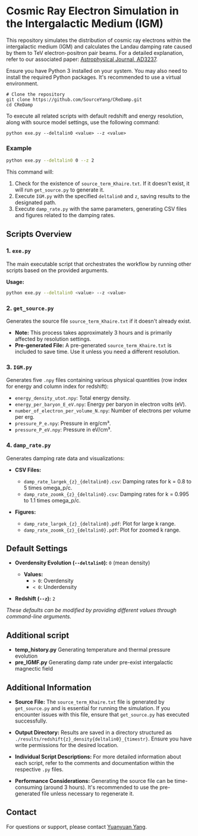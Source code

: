 # Cosmic Ray Electron Simulation in the Intergalactic Medium (IGM)

This repository simulates the distribution of cosmic ray electrons within the intergalactic medium (IGM) and calculates the Landau damping rate caused by them to TeV electron-positron pair beams. For a detailed explanation, refer to our associated paper: [Astrophysical Journal, AD3237](https://iopscience.iop.org/article/10.3847/1538-4357/ad3237/meta).

Ensure you have Python 3 installed on your system. You may also need to install the required Python packages. It's recommended to use a virtual environment.

```
# Clone the repository
git clone https://github.com/SourceYang/CReDamp.git
cd CReDamp
```

To execute all related scripts with default redshift and energy resolution, along with source model settings, use the following command:

```
python exe.py --deltalin0 <value> --z <value>
```

### Example

```bash
python exe.py --deltalin0 0 --z 2
```

This command will:

1. Check for the existence of `source_term_Khaire.txt`. If it doesn't exist, it will run `get_source.py` to generate it.
2. Execute `IGM.py` with the specified `deltalin0` and `z`, saving results to the designated path.
3. Execute `damp_rate.py` with the same parameters, generating CSV files and figures related to the damping rates.

## Scripts Overview

### 1. `exe.py`

The main executable script that orchestrates the workflow by running other scripts based on the provided arguments.

**Usage:**

```bash
python exe.py --deltalin0 <value> --z <value>
```

### 2. `get_source.py`

Generates the source file `source_term_Khaire.txt` if it doesn't already exist.

- **Note:** This process takes approximately 3 hours and is primarily affected by resolution settings.
- **Pre-generated File:** A pre-generated `source_term_Khaire.txt` is included to save time. Use it unless you need a different resolution.

### 3. `IGM.py`

Generates five `.npy` files containing various physical quantities (row index for energy and column index for redshift):

- `energy_density_utot.npy`: Total energy density.
- `energy_per_baryon_E_eV.npy`: Energy per baryon in electron volts (eV).
- `number_of_electron_per_volume_N.npy`: Number of electrons per volume per erg.
- `pressure_P_e.npy`: Pressure in erg/cm³.
- `pressure_P_eV.npy`: Pressure in eV/cm³.

### 4. `damp_rate.py`

Generates damping rate data and visualizations:

- **CSV Files:**
  - `damp_rate_largek_{z}_{deltalin0}.csv`: Damping rates for k = 0.8 to 5 times omega_p/c.
  - `damp_rate_zoomk_{z}_{deltalin0}.csv`: Damping rates for k = 0.995 to 1.1 times omega_p/c.

- **Figures:**
  - `damp_rate_largek_{z}_{deltalin0}.pdf`: Plot for large k range.
  - `damp_rate_zoomk_{z}_{deltalin0}.pdf`: Plot for zoomed k range.

## Default Settings

- **Overdensity Evolution (`--deltalin0`):** `0` (mean density)
  - **Values:**
    - `> 0`: Overdensity
    - `< 0`: Underdensity

- **Redshift (`--z`):** `2`

*These defaults can be modified by providing different values through command-line arguments.*

## Additional script

- **temp_history.py** Generating temperature and thermal pressure evolution
- **pre_IGMF.py** Generating damp rate under pre-exist intergalactic magnectic field

## Additional Information

- **Source File:** The `source_term_Khaire.txt` file is generated by `get_source.py` and is essential for running the simulation. If you encounter issues with this file, ensure that `get_source.py` has executed successfully.

- **Output Directory:** Results are saved in a directory structured as `./results/redshift{z}_density{deltalin0}_{timestr}`. Ensure you have write permissions for the desired location.

- **Individual Script Descriptions:** For more detailed information about each script, refer to the comments and documentation within the respective `.py` files.

- **Performance Considerations:** Generating the source file can be time-consuming (around 3 hours). It's recommended to use the pre-generated file unless necessary to regenerate it.

## Contact

For questions or support, please contact [Yuanyuan Yang](mailto:yang.4904@buckeyemail.osu.edu).
